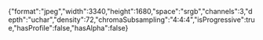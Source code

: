{"format":"jpeg","width":3340,"height":1680,"space":"srgb","channels":3,"depth":"uchar","density":72,"chromaSubsampling":"4:4:4","isProgressive":true,"hasProfile":false,"hasAlpha":false}